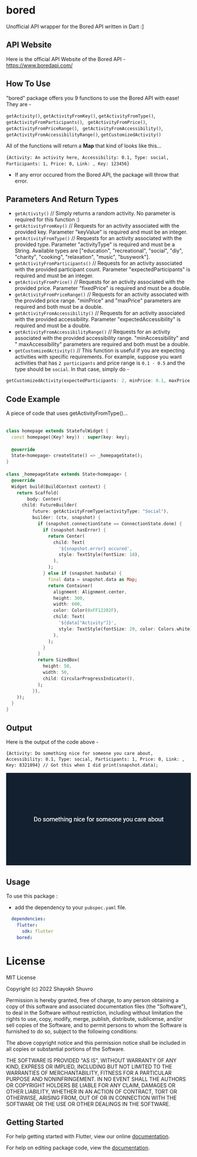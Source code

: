 # bored

Unofficial API wrapper for the Bored API written in Dart  :] 


## API Website

Here is the official API Website of the Bored API -\
https://www.boredapi.com/

## How To Use

"bored" package offers you 9 functions to use the Bored API with ease! They are -

`getActivity()`, `getActivityFromKey()`, `getActivityFromType()`, `getActivityFromParticipants()`, ` getActivityFromPrice()`, `getActivityFromPriceRange()`, ` getActivityFromAccessibility()`, `getActivityFromAccessibilityRange()`, `getCustomizedActivity()`

All of the functions will return a **Map** that kind of looks like this...

```{Activity: An activity here, Accessibility: 0.1, Type: social, Participants: 1, Price: 0, Link: , Key: 123456}```

* If any error occured from the Bored API, the package will throw that error.

## Parameters And Return Types

* ```getActivity()``` // Simply returns a random activity. No parameter is required for this function :)
* ```getActivityFromKey()``` // Requests for an activity associated with the provided key. Parameter "keyValue" is required and must be an integer.
* ```getActivityFromType()``` // Requests for an activity associated with the provided type. Parameter "activityType" is required and must be a String. Available types are ["education", "recreational", "social", "diy", "charity", "cooking", "relaxation", "music", "busywork"].
* ```getActivityFromParticipants()``` // Requests for an activity associated with the provided participant count. Parameter "expectedParticipants" is required and must be an integer.
* ```getActivityFromPrice()``` // Requests for an activity associated with the provided price. Parameter "fixedPrice" is required and must be a double.
* ```getActivityFromPriceRange()``` // Requests for an activity associated with the provided price range. "minPrice" and "maxPrice" parameters are required and both must be a double.
* ```getActivityFromAccessibility()``` // Requests for an activity associated with the provided accessibility. Parameter "expectedAccessibility" is required and must be a double.
* ```getActivityFromAccessibilityRange()``` // Requests for an activity associated with the provided accessibility range. "minAccessibility" and " maxAccessibility" parameters are required and both must be a double.
* ```getCustomizedActivity()``` // This function is useful if you are expecting activities with specific requirements. For example, suppose you want activities that has `2 participants` and price range is `0.1 - 0.5` and the type should be `social`. In that case, simply do - 
```dart
getCustomizedActivity(expectedParticipants: 2, minPrice: 0.1, maxPrice: 0.5, activityType: "Social") // :)
```


## Code Example

A piece of code that uses getActivityFromType()...

```dart

class homepage extends StatefulWidget {
  const homepage({Key? key}) : super(key: key);

  @override
  State<homepage> createState() => _homepageState();
}

class _homepageState extends State<homepage> {
  @override
  Widget build(BuildContext context) {
    return Scaffold(
        body: Center(
      child: FutureBuilder(
          future: getActivityFromType(activityType: "Social"),
          builder: (ctx, snapshot) {
            if (snapshot.connectionState == ConnectionState.done) {
              if (snapshot.hasError) {
                return Center(
                  child: Text(
                    '${snapshot.error} occured',
                    style: TextStyle(fontSize: 18),
                  ),
                );
              } else if (snapshot.hasData) {
                final data = snapshot.data as Map;
                return Container(
                  alignment: Alignment.center,
                  height: 300,
                  width: 600,
                  color: Color(0xFF12202F),
                  child: Text(
                    '${data["Activity"]}',
                    style: TextStyle(fontSize: 20, color: Colors.white),
                  ),
                );
              }
            }
            return SizedBox(
              height: 50,
              width: 50,
              child: CircularProgressIndicator(),
            );
          }),
    ));
  }
}

```


## Output

Here is the output of the code above -

```
{Activity: Do something nice for someone you care about, Accessibility: 0.1, Type: social, Participants: 1, Price: 0, Link: , Key: 8321894} // Got this when I did print(snapshot.data);
```

<img src="https://raw.githubusercontent.com/ShayokhShorfuddin/bored/master/activity.png" />


## Usage

To use this package :

* add the dependency to your `pubspec.yaml` file.

```yaml
  dependencies:
    flutter:
      sdk: flutter
    bored:
```


# License
MIT License

Copyright (c) 2022 Shayokh Shuvro

Permission is hereby granted, free of charge, to any person obtaining a copy
of this software and associated documentation files (the "Software"), to deal
in the Software without restriction, including without limitation the rights
to use, copy, modify, merge, publish, distribute, sublicense, and/or sell
copies of the Software, and to permit persons to whom the Software is
furnished to do so, subject to the following conditions:

The above copyright notice and this permission notice shall be included in all
copies or substantial portions of the Software.

THE SOFTWARE IS PROVIDED "AS IS", WITHOUT WARRANTY OF ANY KIND, EXPRESS OR
IMPLIED, INCLUDING BUT NOT LIMITED TO THE WARRANTIES OF MERCHANTABILITY,
FITNESS FOR A PARTICULAR PURPOSE AND NONINFRINGEMENT. IN NO EVENT SHALL THE
AUTHORS OR COPYRIGHT HOLDERS BE LIABLE FOR ANY CLAIM, DAMAGES OR OTHER
LIABILITY, WHETHER IN AN ACTION OF CONTRACT, TORT OR OTHERWISE, ARISING FROM,
OUT OF OR IN CONNECTION WITH THE SOFTWARE OR THE USE OR OTHER DEALINGS IN THE
SOFTWARE.



## Getting Started

For help getting started with Flutter, view our online [documentation](https://flutter.io/).

For help on editing package code, view the [documentation](https://flutter.io/developing-packages/).
